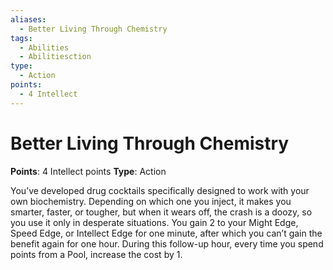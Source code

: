 ```yaml
---
aliases:
  - Better Living Through Chemistry
tags:
  - Abilities
  - Abilitiesction
type:
  - Action
points:
  - 4 Intellect
---
```


# Better Living Through Chemistry

**Points**: 4 Intellect points
**Type**: Action

You’ve developed drug cocktails specifically designed to work with your own biochemistry. Depending on which one you inject, it makes you smarter, faster, or tougher, but when it wears off, the crash is a doozy, so you use it only in desperate situations. You gain 2 to your Might Edge, Speed Edge, or Intellect Edge for one minute, after which you can’t gain the benefit again for one hour. During this follow-up hour, every time you spend points from a Pool, increase the cost by 1.
